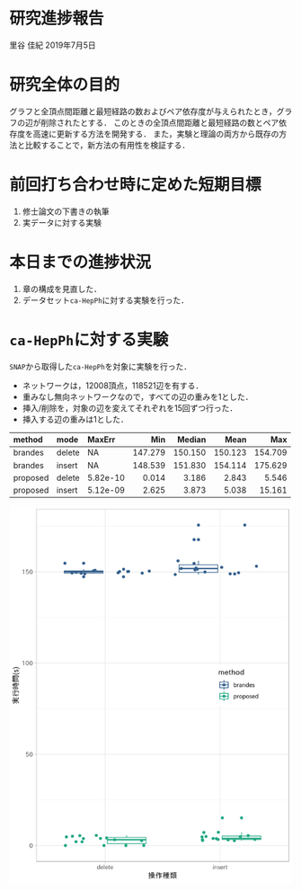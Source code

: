 研究進捗報告
================
里谷 佳紀
2019年7月5日

# 研究全体の目的

グラフと全頂点間距離と最短経路の数およびペア依存度が与えられたとき，グラフの辺が削除されたとする．
このときの全頂点間距離と最短経路の数とペア依存度を高速に更新する方法を開発する．
また，実験と理論の両方から既存の方法と比較することで，新方法の有用性を検証する．

# 前回打ち合わせ時に定めた短期目標

1.  修士論文の下書きの執筆
2.  実データに対する実験

# 本日までの進捗状況

1.  章の構成を見直した．
2.  データセット`ca-HepPh`に対する実験を行った．

# `ca-HepPh`に対する実験

`SNAP`から取得した`ca-HepPh`を対象に実験を行った．

  - ネットワークは，12008頂点，118521辺を有する．
  - 重みなし無向ネットワークなので，すべての辺の重みを1とした．
  - 挿入/削除を，対象の辺を変えてそれぞれを15回ずつ行った．
  - 挿入する辺の重みは1とした．

| method   | mode   | MaxErr   |     Min |  Median |    Mean |     Max |
| :------- | :----- | :------- | ------: | ------: | ------: | ------: |
| brandes  | delete | NA       | 147.279 | 150.150 | 150.123 | 154.709 |
| brandes  | insert | NA       | 148.539 | 151.830 | 154.114 | 175.629 |
| proposed | delete | 5.82e-10 |   0.014 |   3.186 |   2.843 |   5.546 |
| proposed | insert | 5.12e-09 |   2.625 |   3.873 |   5.038 |  15.161 |

<img src="week50_files/figure-gfm/fig1-1.png" style="display: block; margin: auto;" />
